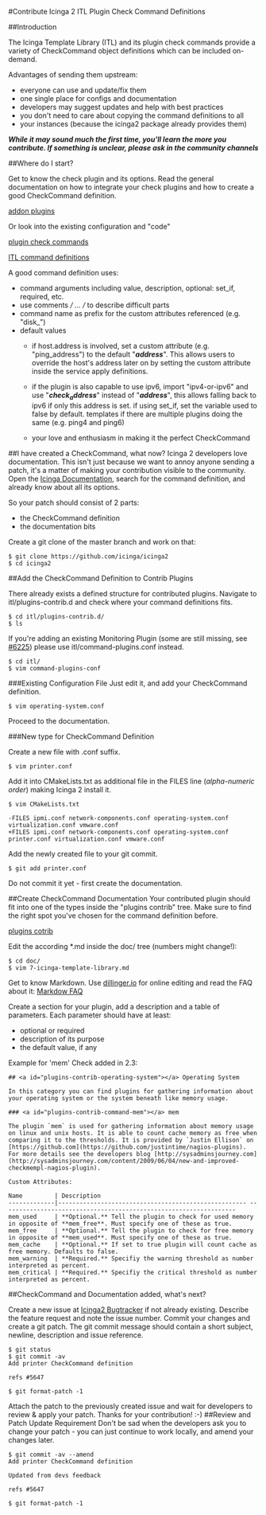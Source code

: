 #Contribute Icinga 2 ITL Plugin Check Command Definitions

##Introduction

The Icinga Template Library (ITL) and its plugin check commands provide a variety of CheckCommand object definitions which can be included on-demand.

Advantages of sending them upstream:

* everyone can use and update/fix them
* one single place for configs and documentation
* developers may suggest updates and help with best practices
* you don't need to care about copying the command definitions to all 
* your instances (because the icinga2 package already provides them)


***While it may sound much the first time, you'll learn the more you contribute. If something is unclear, please ask in the community channels***

##Where do I start?

Get to know the check plugin and its options. Read the general documentation on how to integrate your check plugins and how to create a good CheckCommand definition.

[addon plugins](http://docs.icinga.org/icinga2/latest/doc/module/icinga2/chapter/addons-plugins#plugins)

Or look into the existing configuration and "code"

[plugin check commands](http://docs.icinga.org/icinga2/latest/doc/module/icinga2/chapter/plugin-check-commands#plugin-check-commands)

[ITL command definitions](https://github.com/Icinga/icinga2/blob/master/itl/command-plugins.conf)

A good command definition uses:

* command arguments including value, description, optional: set_if, required, etc.
* use comments **/* ... */** to describe difficult parts
* command name as prefix for the custom attributes referenced (e.g. "disk_")
* default values
	*  if host.address is involved, set a custom attribute (e.g. "ping_address") to the default "**$address$**". This allows users to override the host's address later on by setting the custom attribute inside the service apply definitions.

	* if the plugin is also capable to use ipv6, import "ipv4-or-ipv6" and use "**$check_address$**" instead of "**$address$**", this allows falling back to ipv6 if only this address is set.
if using set_if, set the variable used to false by default.
templates if there are multiple plugins doing the same (e.g. ping4 and ping6)

	* your love and enthusiasm in making it the perfect CheckCommand

##I have created a CheckCommand, what now?
Icinga 2 developers love documentation. This isn't just because we want to annoy anyone sending a patch, it's a matter of making your contribution visible to the community. Open the [Icinga Documentation](http://docs.icinga.org), search for the command definition, and already know about all its options.

So your patch should consist of 2 parts:

* the CheckCommand definition
* the documentation bits

Create a git clone of the master branch and work on that:

	$ git clone https://github.com/icinga/icinga2
	$ cd icinga2

##Add the CheckCommand Definition to Contrib Plugins
 
There already exists a defined structure for contributed plugins. Navigate to itl/plugins-contrib.d and check where your command definitions fits.
 
	$ cd itl/plugins-contrib.d/
	$ ls


If you're adding an existing Monitoring Plugin (some are still missing, see [#6225](https://dev.icinga.com/issues/6225)) please use itl/command-plugins.conf instead.
 
	$ cd itl/
	$ vim command-plugins-conf

###Existing Configuration File
Just edit it, and add your CheckCommand definition.

	$ vim operating-system.conf

Proceed to the documentation.

###New type for CheckCommand Definition

Create a new file with .conf suffix. 

	$ vim printer.conf

Add it into CMakeLists.txt as additional file in the FILES line (*alpha-numeric order*) making Icinga 2 install it.

	$ vim CMakeLists.txt
 
	-FILES ipmi.conf network-components.conf operating-system.conf virtualization.conf vmware.conf
	+FILES ipmi.conf network-components.conf operating-system.conf printer.conf virtualization.conf vmware.conf

Add the newly created file to your git commit.

	$ git add printer.conf

Do not commit it yet - first create the documentation.

##Create CheckCommand Documentation
Your contributed plugin should fit into one of the types inside the "plugins contrib" tree. Make sure to find the right spot you've chosen for the command definition before.

[plugins cotrib](http://docs.icinga.org/icinga2/latest/doc/module/icinga2/chapter/plugins-contrib#plugins-contrib)

Edit the according *.md inside the doc/ tree (numbers might change!):

	$ cd doc/
	$ vim 7-icinga-template-library.md
	

Get to know Markdown. Use [dillinger.io](http://dillinger.io) for online editing and read the FAQ about it: [Markdow FAQ](https://exchange.icinga.org/faq#markdown!)

Create a section for your plugin, add a description and a table of parameters. Each parameter should have at least:

* optional or required
* description of its purpose
* the default value, if any

Example for 'mem' Check added in 2.3:

	## <a id="plugins-contrib-operating-system"></a> Operating System

	In this category you can find plugins for gathering information about your operating system or the system beneath like memory usage.

	### <a id="plugins-contrib-command-mem"></a> mem

	The plugin `mem` is used for gathering information about memory usage on linux and unix hosts. It is able to count cache memory as free when comparing it to the thresholds. It is provided by `Justin Ellison` on [https://github.com](https://github.com/justintime/nagios-plugins). For more details see the developers blog [http://sysadminsjourney.com](http://sysadminsjourney.com/content/2009/06/04/new-and-improved-checkmempl-nagios-plugin).

	Custom Attributes:

	Name         | Description
	-------------|-----------------------------------------------------	------------------------------------------------------------------
	mem_used     | **Optional.** Tell the plugin to check for used memory in opposite of **mem_free**. Must specify one of these as true.
	mem_free     | **Optional.** Tell the plugin to check for free memory in opposite of **mem_used**. Must specify one of these as true.
	mem_cache    | **Optional.** If set to true plugin will count cache as free memory. Defaults to false.
	mem_warning  | **Required.** Specifiy the warning threshold as number interpreted as percent.
	mem_critical | **Required.** Specifiy the critical threshold as number interpreted as percent.
 
##CheckCommand and Documentation added, what's next?

Create a new issue at [Icinga2 Bugtracker](https://dev.icinga.org/projects/i2/issues/new) if not already existing. Describe the feature request and note the issue number.
Commit your changes and create a git patch. The git commit message should contain a short subject, newline, description and issue reference.

	$ git status
	$ git commit -av
	Add printer CheckCommand definition
 
	refs #5647
 
	$ git format-patch -1

Attach the patch to the previously created issue and wait for developers to review & apply your patch. Thanks for your contribution! :-)
##Review and Patch Update Requirement
Don't be sad when the developers ask you to change your patch - you can just continue to work locally, and amend your changes later.
<additional changes>

	$ git commit -av --amend
	Add printer CheckCommand definition

	Updated from devs feedback

	refs #5647
 
	$ git format-patch -1
 
